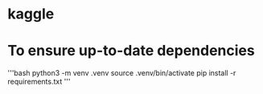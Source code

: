 # kaggle
# To ensure up-to-date dependencies
'''bash
python3 -m venv .venv
source .venv/bin/activate
pip install -r requirements.txt
'''